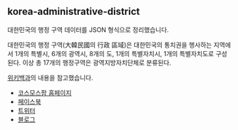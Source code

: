 ## korea-administrative-district

대한민국의 행정 구역 데이터를 JSON 형식으로 정리했습니다.

대한민국의 행정 구역(大韓民國의 行政 區域)은 대한민국의 통치권을 행사하는 지역에서 1개의 특별시, 6개의 광역시, 8개의 도, 1개의 특별자치시, 1개의 특별자치도로 구성된다. 이상 총 17개의 행정구역은 광역지방자치단체로 분류된다.

[위키백과](https://ko.wikipedia.org/wiki/%EB%8C%80%ED%95%9C%EB%AF%BC%EA%B5%AD%EC%9D%98_%ED%96%89%EC%A0%95_%EA%B5%AC%EC%97%AD)의 내용을 참고했습니다.

- [코스모스팜 홈페이지](http://www.cosmosfarm.com/)
- [페이스북](https://www.facebook.com/cosmosfarm.sns)
- [트위터](https://twitter.com/cosmosfarm)
- [블로그](http://blog.cosmosfarm.com/)